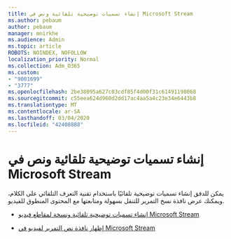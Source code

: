 ```yaml
---
title: إنشاء تسميات توضيحية تلقائية ونص في Microsoft Stream
ms.author: pebaum
author: pebaum
manager: mnirkhe
ms.audience: Admin
ms.topic: article
ROBOTS: NOINDEX, NOFOLLOW
localization_priority: Normal
ms.collection: Adm_O365
ms.custom:
- "9001699"
- "3777"
ms.openlocfilehash: 2be38095a627c03cdf85f4d00f31c61491198068
ms.sourcegitcommit: c55eea624d960d2dd17ac4aa5a4c23e34e6443b8
ms.translationtype: MT
ms.contentlocale: ar-SA
ms.lasthandoff: 03/04/2020
ms.locfileid: "42408888"
---
```

# <a name="generate-automatic-captions-and-a-transcript-in-microsoft-stream"></a>إنشاء تسميات توضيحية تلقائية ونص في Microsoft Stream

يمكن للدفق إنشاء تسميات توضيحية تلقائيًا باستخدام تقنية التعرف التلقائي على الكلام، ويمكنك عرض نافذة نسخ التمرير للتنقل بسهولة ومتابعتها مع المحتوى المنطوق للفيديو.

- [إنشاء تسميات توضيحية تلقائية ونسخة لمقاطع فيديو Microsoft Stream](https://docs.microsoft.com/stream/portal-autogenerate-captions)

- [إظهار نافذة نص التمرير لفيديو في Microsoft Stream](https://docs.microsoft.com/stream/portal-configure-transcript-mode)
